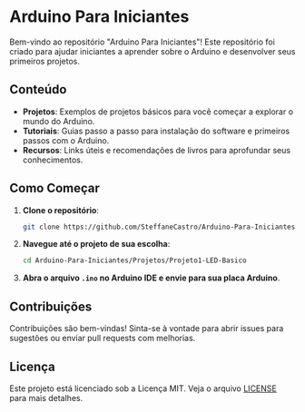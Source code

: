 # Arduino Para Iniciantes

Bem-vindo ao repositório "Arduino Para Iniciantes"! Este repositório foi criado para ajudar iniciantes a aprender sobre o Arduino e desenvolver seus primeiros projetos.

## Conteúdo

- **Projetos**: Exemplos de projetos básicos para você começar a explorar o mundo do Arduino.
- **Tutoriais**: Guias passo a passo para instalação do software e primeiros passos com o Arduino.
- **Recursos**: Links úteis e recomendações de livros para aprofundar seus conhecimentos.

## Como Começar

1. **Clone o repositório**:
    ```sh
    git clone https://github.com/SteffaneCastro/Arduino-Para-Iniciantes
    ```

2. **Navegue até o projeto de sua escolha**:
    ```sh
    cd Arduino-Para-Iniciantes/Projetos/Projeto1-LED-Basico
    ```

3. **Abra o arquivo `.ino` no Arduino IDE e envie para sua placa Arduino**.

## Contribuições

Contribuições são bem-vindas! Sinta-se à vontade para abrir issues para sugestões ou enviar pull requests com melhorias.

## Licença

Este projeto está licenciado sob a Licença MIT. Veja o arquivo [LICENSE](LICENSE) para mais detalhes.
